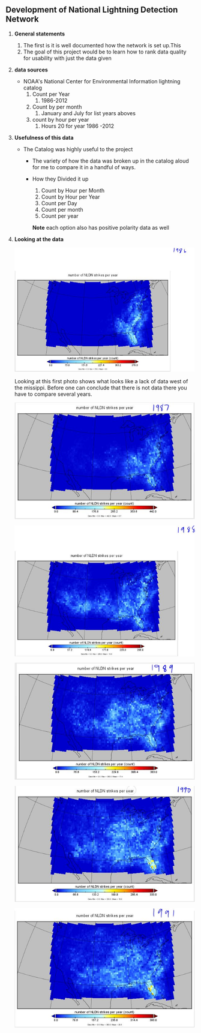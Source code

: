 ## Development of National Lightning Detection Network 



1. **General statements**
	1. The first is it is well documented how the network is set up.This  
	2. The goal of this project would be to learn how to rank data quality for usability with just the data given 
3. **data sources**
	* NOAA's National Center for Environmental Information lightning catalog
		1. Count  per Year 
			1. 1986-2012
		2. Count by per month 
			1. January and July  for list years aboves
		2. count by hour per year 
			1. Hours 20 for year 1986 -2012

2. **Usefulness of this data**
	* The Catalog was highly useful to the project 
		* The variety of how the data was broken up in the catalog aloud for me to compare it in a handful of ways.
		* How they Divided it up
			1. Count by Hour per Month
			2. Count by Hour per Year
			3. Count per Day
			4. Count per month 
			5. Count per year
			
			**Note** each option also has positive polarity data as well 

1. **Looking at the data**
	 
	![Rendered photo of 1986 data](https://github.com/gbrandom/Geography-490/blob/master/1986.JPG)
	
	Looking at this first photo shows what looks like a lack of data  west of the missippi. Before one can conclude that there is not data there you have to compare several years. 
	
	 ![Rendered photo of 19887 data](https://github.com/gbrandom/Geography-490/blob/master/1987.JPG)
	
	![Rendered photo of 1988 data](https://github.com/gbrandom/Geography-490/blob/master/1988.JPG)

	![Rendered photo of 1989 data](https://github.com/gbrandom/Geography-490/blob/master/1989.JPG)

	![Rendered photo of 1990 data](https://github.com/gbrandom/Geography-490/blob/master/1990.JPG)
 
	![Rendered photo of 1991 data](https://github.com/gbrandom/Geography-490/blob/master/1991.JPG)